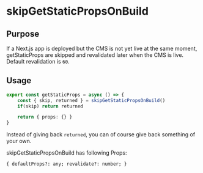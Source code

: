 # skipGetStaticPropsOnBuild

## Purpose

If a Next.js app is deployed but the CMS is not yet live at the same moment, getStaticProps are skipped and revalidated later when the CMS is live. Default revalidation is `60`.

## Usage

```ts
export const getStaticProps = async () => {
    const { skip, returned } = skipGetStaticPropsOnBuild()
    if(skip) return returned

    return { props: {} }
}
```

Instead of giving back `returned`, you can of course give back something of your own.

skipGetStaticPropsOnBuild has following Props:

`{
  defaultProps?: any;
  revalidate?: number;
}`
